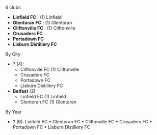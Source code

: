 6 clubs

- **Linfield FC** : (1) Linfield
- **Glentoran FC** : (1) Glentoran
- **Cliftonville FC** : (1) Cliftonville
- **Crusaders FC**
- **Portadown FC**
- **Lisburn Distillery FC**




By City

- ? (4): 
  - Cliftonville FC  (1) Cliftonville
  - Crusaders FC 
  - Portadown FC 
  - Lisburn Distillery FC 
- **Belfast** (2): 
  - Linfield FC  (1) Linfield
  - Glentoran FC  (1) Glentoran




By Year

- ? (6):   Linfield FC • Glentoran FC • Cliftonville FC • Crusaders FC • Portadown FC • Lisburn Distillery FC





